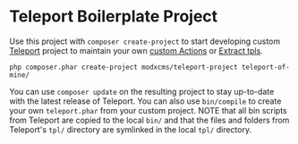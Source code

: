 # Teleport Boilerplate Project

Use this project with `composer create-project` to start developing custom [Teleport](https://github.com/modxcms/teleport/) project to maintain your own [custom Actions](http://modxcms.github.io/teleport/extend/custom-actions/) or [Extract tpls](http://modxcms.github.io/teleport/extend/custom-extract-tpls/).

    php composer.phar create-project modxcms/teleport-project teleport-of-mine/

You can use `composer update` on the resulting project to stay up-to-date with the latest release of Teleport. You can also use `bin/compile` to create your own `teleport.phar` from your custom project. NOTE that all bin scripts from Teleport are copied to the local `bin/` and that the files and folders from Teleport's `tpl/` directory are symlinked in the local `tpl/` directory.
